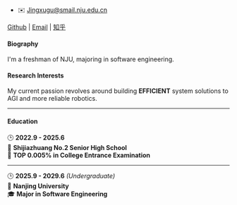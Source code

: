 <p id="contact-info"></p>

* ✉️ [Jingxugu@smail.nju.edu.cn](mailto:jingxugu@smail.nju.edu.cn)

[Github](https://github.com/GrainRainy) | [Email](jingxugu@smail.nju.edu.cn) | [知乎](https://www.zhihu.com/people/can-ruo-fan-xing-73-19)

#### Biography

I'm a freshman of NJU, majoring in software engineering.

#### Research Interests

My current passion revolves around building **EFFICIENT** system solutions to AGI and more reliable robotics. 

-----

#### Education

🕒 **2022.9 - 2025.6**  
📍 **Shijiazhuang No.2 Senior High School**  
📝 **TOP 0.005% in College Entrance Examination**

---

🕒 **2025.9 - 2029.6** *(Undergraduate)*  
📍 **Nanjing University**  
🎓 **Major in Software Engineering**
